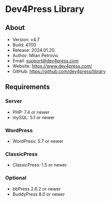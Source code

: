 # Dev4Press Library
## About

* Version: v4.7
* Build:   4700
* Release: 2024.01.20.
* Author:  Milan Petrovic
* Email:   support@dev4press.com
* Website: https://www.dev4press.com/
* GitHub:  https://github.com/dev4press/library

## Requirements

### Server

* PHP: 7.4 or newer
* mySQL: 5.1 or newer

### WordPress

* WordPress: 5.7 or newer

### ClassicPress

* ClassicPress: 1.5 or newer

### Optional

* bbPress 2.6.2 or newer
* BuddyPress 8.0 or newer
